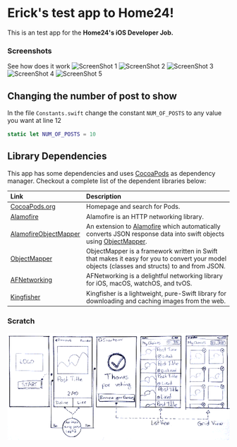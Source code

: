 # Erick's test app to Home24!

This is an test app for the **Home24's iOS Developer Job.**


### Screenshots
See how does it work
![ScreenShot 1](ScreenShots/ScreenShot-1jpg)
![ScreenShot 2](ScreenShots/ScreenShot-2jpg)
![ScreenShot 3](ScreenShots/ScreenShot-3jpg)
![ScreenShot 4](ScreenShots/ScreenShot-4jpg)
![ScreenShot 5](ScreenShots/ScreenShot-5jpg)



## Changing the number of post to show
In the file `Constants.swift` change the constant `NUM_OF_POSTS` to any value you want at line 12
```swift
static let NUM_OF_POSTS = 10
```

## Library Dependencies

This app has some dependencies and uses [CocoaPods](https://github.com/CocoaPods/CocoaPods) as  dependency manager.
Checkout a complete list of the dependent libraries below:

| Link | Description |
| :----- | :------ |
[CocoaPods.org](https://cocoapods.org/) | Homepage and search for Pods.
[Alamofire](https://github.com/Alamofire/Alamofire) | Alamofire is an HTTP networking library.
[AlamofireObjectMapper](https://github.com/tristanhimmelman/AlamofireObjectMapper) | An extension to [Alamofire](https://github.com/Alamofire/Alamofire) which automatically converts JSON response data into swift objects using [ObjectMapper](https://github.com/Hearst-DD/ObjectMapper/).
[ObjectMapper](https://github.com/Hearst-DD/ObjectMapper/) | ObjectMapper is a framework written in Swift that makes it easy for you to convert your model objects (classes and structs) to and from JSON.
[AFNetworking](https://github.com/AFNetworking/AFNetworking) | AFNetworking is a delightful networking library for iOS, macOS, watchOS, and tvOS.
[Kingfisher](https://github.com/onevcat/Kingfisher) | Kingfisher is a lightweight, pure-Swift library for downloading and caching images from the web.

### Scratch

![app's scratch](scratch.png)

